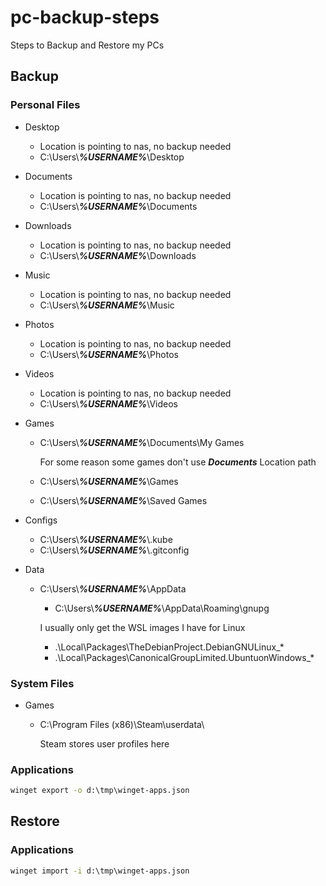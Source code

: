 # pc-backup-steps
Steps to Backup and Restore my PCs

## Backup 

### Personal Files

* Desktop
  * Location is pointing to nas, no backup needed
  * C:\Users\\***%USERNAME%***\Desktop

* Documents
  * Location is pointing to nas, no backup needed
  * C:\Users\\***%USERNAME%***\Documents

* Downloads
  * Location is pointing to nas, no backup needed
  * C:\Users\\***%USERNAME%***\Downloads

* Music
  * Location is pointing to nas, no backup needed
  * C:\Users\\***%USERNAME%***\Music

* Photos
  * Location is pointing to nas, no backup needed
  * C:\Users\\***%USERNAME%***\Photos

* Videos
  * Location is pointing to nas, no backup needed
  * C:\Users\\***%USERNAME%***\Videos

* Games
  * C:\Users\\***%USERNAME%***\Documents\My Games

    For some reason some games don't use ***Documents*** Location path

  * C:\Users\\***%USERNAME%***\Games
  * C:\Users\\***%USERNAME%***\Saved Games

* Configs
  * C:\Users\\***%USERNAME%***\\.kube
  * C:\Users\\***%USERNAME%***\\.gitconfig

* Data
  * C:\Users\\***%USERNAME%***\AppData
  
    * C:\Users\\***%USERNAME%***\AppData\Roaming\gnupg

    I usually only get the WSL images I have for Linux

    * .\Local\Packages\TheDebianProject.DebianGNULinux_*
    * .\Local\Packages\CanonicalGroupLimited.UbuntuonWindows_*

### System Files

* Games
  * C:\Program Files (x86)\Steam\userdata\

    Steam stores user profiles here

### Applications

```cmd
winget export -o d:\tmp\winget-apps.json
```
## Restore

### Applications

```cmd
winget import -i d:\tmp\winget-apps.json
```
